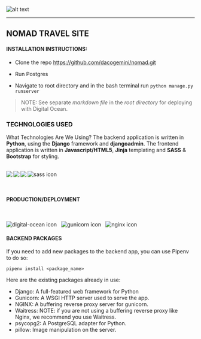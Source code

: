 ![alt text](https://lh3.googleusercontent.com/9ATZ7Khxr_01abYRVm1c1gOoWNNUrDrwFJa9Aszg5_Z68dK7-qczbvMeqEIg_KbUOLexG1BgPY4KjThO1eEnR2QxTVMhiFHM-qwSoZsnuWViCZIVaJd2Ha4SBaRgVWYyqk19rde4Bw=w400
 "created by Dan Collins")
 
 <hr />
 
 ## NOMAD TRAVEL SITE 
 
 #### INSTALLATION INSTRUCTIONS:
* Clone the repo https://github.com/dacogemini/nomad.git 

* Run Postgres

* Navigate to root directory and in the bash terminal run <code>python manage.py runserver</code>

> NOTE: See separate <em>markdown file</em> in the <em>root directory</em> for deploying with Digital Ocean.


### TECHNOLOGIES USED

What Technologies Are We Using?
The backend application is written in <b>Python</b>, using the <b>Django</b> framework and <b>djangoadmin</b>. The frontend application is written in <b>Javascript/HTML5</b>, <b>Jinja</b> templating and <b>SASS</b> & <b>Bootstrap</b> for styling.<br /><br />


<img src="https://lh3.googleusercontent.com/KW52L5UnrHTD81gLX1P94EIyGCYMfv2GjzYFAaRCCphZT-28h5MuA4NmMKLqbLN9nKprWlDG6xNUgcO8YRq4XH4LVZkcKozH4n0572h94_YI9DKsQVpTcOSIepK1Y5uelGIF1UmQrw=w110" align="left"/>  

<img src="https://lh3.googleusercontent.com/ul6Mw0hdKF6n4zlydwxMe5QzvgIDuz1U25SOKhZdOviVeayTFv7DVsTT05zk2clHYOPtwQkTrmYX95wbHBaWBtPvLJFBOBPNNOzB9EY1HWRBPcXE2JtRSu0PQnIU_4HkktD-O1PMSg=w75" align="left"/>

<img src="https://lh3.googleusercontent.com/hmFsU1gVh-71pDq6k3Wkc8fRkmAfd1rXTsPE_6Cuclx3-2mz-EIQw6YGT4FHlyArnjmUmOJGdRZsDeWp4cV4h2o_J9HSQbrKCbctSmx_lQGWd2RQqWAv887kc-Npelj1q11yQEdT-g=w80" align="left"/>

![sass icon](https://lh3.googleusercontent.com/KuEWejhj2GaiP7nNmkKGR3Zh9OCBnY5V4tZgAxCYiH4T3pCTugLTqyC-uzKHQf1VSSgKgb9a9Oa5w4WO1Dz94FTXlWKhcIQB-fh37ltQMb-_ysPEBnWLAl1kIME2FM67Q6OQrXmJow=w100
 "SASS")
 
<br />

#### PRODUCTION/DEPLOYMENT

<br />

![digital-ocean icon](https://lh3.googleusercontent.com/Ow1fBW7wqb4bdJVRVVeiY9YAqP5ZurB9qOLbMWKYZK58cfMiXpWV446sLp4vJOUBg2js5No6G7YZPEWdQxji618yOJkoYc97Bs_jv7LiE7wxvJteQa36WRrIciuuFQgnNqqHRj5vOg=s80-p-k
 "Digital-Ocean") &nbsp;
![gunicorn icon](https://lh3.googleusercontent.com/9MmL-4BgOySjRwvHXJJ2L0ghS6RzAma1eoZdHldxiBsz40wUaxXgXcvKCKFFW9Ll1MBjo4xY7F4-fOgBkWplAb9TM-_JfAeNajCWESK5NmfqLr82y8S5FVtywqzBgoKR5I20-qNPpw=w200
 "Gunicorn") &nbsp;
 ![nginx icon](https://lh3.googleusercontent.com/NiSdIZ9C1oFvwal7MJtzM2MVy9TUvgXiHhkbaXQV-FsZMA0AWcx2CxldSKgJEE7eyUjOldQzYn85Ya1WWyGoJ7RS6GvXMAWeWrV-SKFW0gkNDDNgkmG2cCH05CVXSVuvhs16SHod9w=w170
 "Nginx") 

#### BACKEND PACKAGES

If you need to add new packages to the backend app, you can use Pipenv to do so:

```pipenv install <package_name>```

Here are the existing packages already in use:

- Django: A full-featured web framework for Python
- Gunicorn: A WSGI HTTP server used to serve the app.
- NGINX: A buffering reverse proxy server for gunicorn.
- Waitress: NOTE: if you are not using a buffering reverse proxy like Nginx, we recommend you use Waitress.
- psycopg2: A PostgreSQL adapter for Python.
- pillow: Image manipulation on the server.




